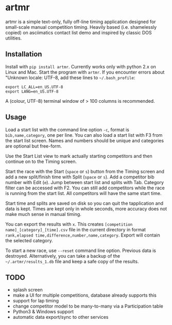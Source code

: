 # artmr

artmr is a simple text-only, fully off-line timing application designed for
small-scale manual competition timing. Heavily based (i.e. shamelessly copied)
on asciimatics contact list demo and inspired by classic DOS utilities.

## Installation

Install with `pip install artmr`. Currently works only with python 2.x on Linux and Mac.
Start the program with `artmr`. If you encounter errors about "Unknown locale: UTF-8, add 
these lines to `~/.bash_profile`:
```
export LC_ALL=en_US.UTF-8
export LANG=en_US.UTF-8
```

A (colour, UTF-8) terminal window of > 100 columns is recommended.

## Usage

Load a start list with the command line option `-c`, format is `bib,name,category`,
one per line. You can also load a start list with F3 from the start list screen.
Names and numbers should be unique and categories are optional but free-form.

Use the Start List view to mark actually starting competitors and then continue on
to the Timing screen.

Start the race with the Start (`space` or `s`) button from the Timing screen
and add a new split/finish time with Split (`space` or `s`). Add a competitor bib number
with Edit (`e`). Jump between start list and splits with Tab. Category filter can be
accessed with F2. You can still add competitors while the race is running from the 
start list. All competitors will have the same start time.

Start time and splits are saved on disk so you can quit the tapplication and data
is kept. Times are kept only in whole seconds, more accuracy does not make much
sense in manual timing.

You can export the results with `x`. This creates `[competition name]_[category]_[time].csv` file in
the current directory in format `rank,elapsed time,difference,number,name,category`. Export will 
contain the selected category.

To start a new race, use `--reset` command line option. Previous data is destroyed.
Alternatively, you can take a backup of the `~/.artmr/results_1.db` file and keep a safe copy
of the results.

## TODO
- splash screen
- make a UI for multiple competitions, database already supports this
- support for lap timing
- change competitor model to be many-to-many via a Participation table
- Python3 & Windows support
- automatic data export/sync to other services
